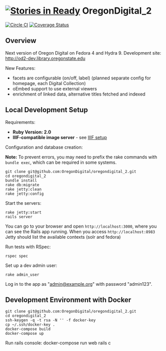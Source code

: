 [![Stories in Ready](https://badge.waffle.io/oregondigital/oregondigital_2.png?label=ready&title=Ready)](https://waffle.io/oregondigital/oregondigital_2)
OregonDigital\_2
===============

[![Circle CI](https://circleci.com/gh/OregonDigital/oregondigital_2.svg?style=svg)](https://circleci.com/gh/OregonDigital/oregondigital\_2)
[![Coverage Status](https://coveralls.io/repos/OregonDigital/oregondigital_2/badge.svg)](https://coveralls.io/r/OregonDigital/oregondigital\_2)

Overview
-----

Next version of Oregon Digital on Fedora 4 and Hydra 9. 
Development site: http://od2-dev.library.oregonstate.edu

New Features: 
  - facets are configurable (on/off, label) (planned separate config for homepage, each Digital Collection)
  - oEmbed support to use external viewers 
  - enrichment of linked data, alternative titles fetched and indexed



Local Development Setup
-----

Requirements:

- **Ruby Version: 2.0**
- **IIIF-compatible image server** - see [IIIF setup](IIIFSetup.md)

Configuration and database creation:

**Note:** To prevent errors, you may need to prefix the rake commands with `bundle exec`, which can be required in some systems. 

    git clone git@github.com:OregonDigital/oregondigital_2.git
	cd oregondigital_2
	bundle install
	rake db:migrate
	rake jetty:clean
	rake jetty:config

Start the servers:

    rake jetty:start
	rails server

You can go to your browser and open `http://localhost:3000`, where you can see the Rails app running. When you access `http://localhost:8983` Jetty should list the available contexts (solr and fedora)

Run tests with RSpec:

    rspec spec

Set up a dev admin user:

    rake admin_user

Log in to the app as "admin@example.org" with password "admin123".

Development Environment with Docker
-----
    git clone git@github.com:OregonDigital/oregondigital_2.git
	cd oregondigital_2
	ssh-keygen -q -t rsa -N '' -f docker-key
	cp ~/.ssh/docker-key .
	docker-compose build
	docker-compose up

Run rails console:
    docker-compose run web rails c

